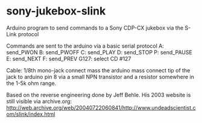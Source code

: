 sony-jukebox-slink
==================

Arduino program to send commands to a Sony CDP-CX jukebox via the S-Link protocol

Commands are sent to the arduino via a basic serial protocol
   A: send_PWON
   B: send_PWOFF
   C: send_PLAY
   D: send_STOP
   P: send_PAUSE
   E: send_NEXT
   F: send_PREV
   G127: select CD #127


Cable:
1/8th mono-jack
connect mass the arduino mass
connect tip of the jack to arduino pin 8 via a small NPN transistor and a resistor somewhere in the 1-5k ohm range. 

Based on the reverse engineering done by Jeff Behle.
His 2003 website is still visible via archive.org:
http://web.archive.org/web/20040722060841/http://www.undeadscientist.com/slink/index.html
